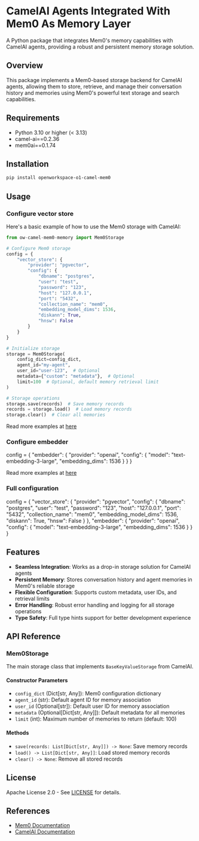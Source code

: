 # CamelAI Agents Integrated With Mem0 As Memory Layer

A Python package that integrates Mem0's memory capabilities with CamelAI agents, providing a robust and persistent memory storage solution.

## Overview

This package implements a Mem0-based storage backend for CamelAI agents, allowing them to store, retrieve, and manage their conversation history and memories using Mem0's powerful text storage and search capabilities.

## Requirements

- Python 3.10 or higher (< 3.13)
- camel-ai==0.2.36
- mem0ai==0.1.74

## Installation

```bash
pip install openworkspace-o1-camel-mem0
```

## Usage

### Configure vector store

Here's a basic example of how to use the Mem0 storage with CamelAI:

```python
from ow-camel-mem0-memory import Mem0Storage

# Configure Mem0 storage
config = {
    "vector_store": {
        "provider": "pgvector",
        "config": {
            "dbname": "postgres",
            "user": "test",
            "password": "123",
            "host": "127.0.0.1",
            "port": "5432",
            "collection_name": "mem0",
            "embedding_model_dims": 1536,
            "diskann": True,
            "hnsw": False
        }
    }
}

# Initialize storage
storage = Mem0Storage(
    config_dict=config_dict,
    agent_id="my-agent",
    user_id="user-123",  # Optional
    metadata={"custom": "metadata"},  # Optional
    limit=100  # Optional, default memory retrieval limit
)

# Storage operations
storage.save(records)  # Save memory records
records = storage.load()  # Load memory records
storage.clear()  # Clear all memories
```

Read more examples at [here](https://github.com/mem0ai/mem0/tree/04d7f2e48c8fc06b29f791f97052419c459f1c05/docs/components/vectordbs)

### Configure embedder

config = {
    "embedder": {
        "provider": "openai",
        "config": {
            "model": "text-embedding-3-large",
            "embedding_dims": 1536
        }
    }
}

Read more examples at [here](https://github.com/mem0ai/mem0/tree/04d7f2e48c8fc06b29f791f97052419c459f1c05/docs/components/embedders)

### Full configuration

config = {
    "vector_store": {
        "provider": "pgvector",
        "config": {
            "dbname": "postgres",
            "user": "test",
            "password": "123",
            "host": "127.0.0.1",
            "port": "5432",
            "collection_name": "mem0",
            "embedding_model_dims": 1536,
            "diskann": True,
            "hnsw": False
        }
    },
    "embedder": {
        "provider": "openai",
        "config": {
            "model": "text-embedding-3-large",
            "embedding_dims": 1536
        }
    }
}

## Features

- **Seamless Integration**: Works as a drop-in storage solution for CamelAI agents
- **Persistent Memory**: Stores conversation history and agent memories in Mem0's reliable storage
- **Flexible Configuration**: Supports custom metadata, user IDs, and retrieval limits
- **Error Handling**: Robust error handling and logging for all storage operations
- **Type Safety**: Full type hints support for better development experience

## API Reference

### Mem0Storage

The main storage class that implements `BaseKeyValueStorage` from CamelAI.

#### Constructor Parameters

- `config_dict` (Dict[str, Any]): Mem0 configuration dictionary
- `agent_id` (str): Default agent ID for memory association
- `user_id` (Optional[str]): Default user ID for memory association
- `metadata` (Optional[Dict[str, Any]]): Default metadata for all memories
- `limit` (int): Maximum number of memories to return (default: 100)

#### Methods

- `save(records: List[Dict[str, Any]]) -> None`: Save memory records
- `load() -> List[Dict[str, Any]]`: Load stored memory records
- `clear() -> None`: Remove all stored records

## License

Apache License 2.0 - See [LICENSE](LICENSE) for details.

## References

- [Mem0 Documentation](https://docs.mem0.ai)
- [CamelAI Documentation](https://github.com/camel-ai/camel)
